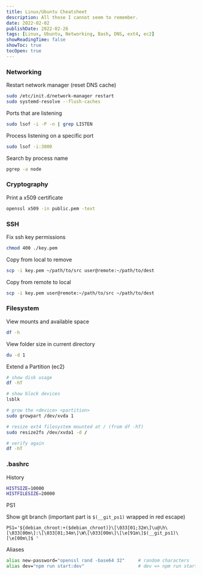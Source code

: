 ```yaml
---
title: Linux/Ubuntu Cheatsheet
description: All those I cannot seem to remember.
date: 2022-02-02
publishDate: 2022-02-26
tags: [Linux, Ubuntu, Networking, Bash, DNS, ext4, ec2]
showReadingTime: false
showToc: true
tocOpen: true
---
```


### Networking

Restart network manager (reset DNS cache)

```bash
sudo /etc/init.d/network-manager restart
sudo systemd-resolve --flush-caches
```

Ports that are listening

```bash
sudo lsof -i -P -n | grep LISTEN
```

Process listening on a specific port

```bash
sudo lsof -i:3000
```

Search by process name

```bash
pgrep -a node
```

### Cryptography

Print a x509 certificate

```bash
openssl x509 -in public.pem -text
```

### SSH

Fix ssh key permissions

```bash
chmod 400 ./key.pem
```

Copy from local to remove

```bash
scp -i key.pem ~/path/to/src user@remote:~/path/to/dest
```

Copy from remote to local

```bash
scp -i key.pem user@remote:~/path/to/src ~/path/to/dest
```

### Filesystem

View mounts and available space

```bash
df -h
```

View folder size in current directory

```bash
du -d 1
```

Extend a Partition (ec2)

```bash
# show disk usage
df -hT

# show block devices
lsblk

# grow the <device> <partition>
sudo growpart /dev/xvda 1

# resize ext4 filesystem mounted at / (from df -hT)
sudo resize2fs /dev/xvda1 -d /

# verify again
df -hT
```

### .bashrc

History

```bash
HISTSIZE=10000
HISTFILESIZE=20000
```

PS1

Show git branch (important part is `$(__git_ps1)` wrapped in red escape)

```
PS1='${debian_chroot:+($debian_chroot)}\[\033[01;32m\]\u@\h\[\033[00m\]:\[\033[01;34m\]\W\[\033[00m\]\[\e[91m\]$(__git_ps1)\[\e[00m\]$ '
```

Aliases

```bash
alias new-password="openssl rand -base64 32"     # random characters
alias dev="npm run start:dev"                    # dev => npm run start:dev
```
